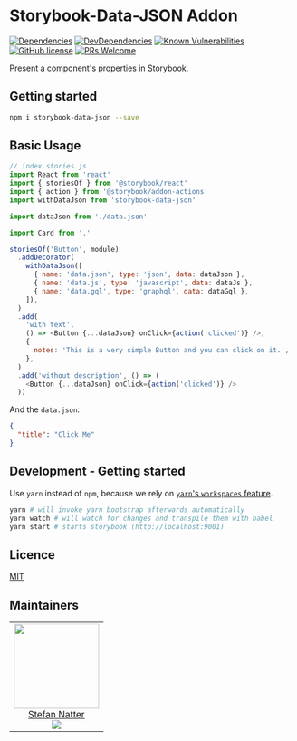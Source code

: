 # Storybook-Data-JSON Addon

[![Dependencies](https://img.shields.io/david/natterstefan/storybook-data-json.svg)](https://github.com/natterstefan/storybook-data-json/blob/master/package.json)
[![DevDependencies](https://img.shields.io/david/dev/natterstefan/storybook-data-json.svg)](https://github.com/natterstefan/storybook-data-json/blob/master/package.json)
[![Known Vulnerabilities](https://snyk.io/test/github/natterstefan/storybook-data-json/badge.svg)](https://snyk.io/test/github/natterstefan/storybook-data-json)
[![GitHub license](https://img.shields.io/github/license/natterstefan/storybook-data-json.svg)](https://github.com/natterstefan/storybook-data-json/blob/master/LICENCE)
[![PRs Welcome](https://img.shields.io/badge/PRs-welcome-brightgreen.svg?style=flat-square)](http://makeapullrequest.com)

Present a component's properties in Storybook.

## Getting started

```bash
npm i storybook-data-json --save
```

## Basic Usage

```js
// index.stories.js
import React from 'react'
import { storiesOf } from '@storybook/react'
import { action } from '@storybook/addon-actions'
import withDataJson from 'storybook-data-json'

import dataJson from './data.json'

import Card from '.'

storiesOf('Button', module)
  .addDecorator(
    withDataJson([
      { name: 'data.json', type: 'json', data: dataJson },
      { name: 'data.js', type: 'javascript', data: dataJs },
      { name: 'data.gql', type: 'graphql', data: dataGql },
    ]),
  )
  .add(
    'with text',
    () => <Button {...dataJson} onClick={action('clicked')} />,
    {
      notes: 'This is a very simple Button and you can click on it.',
    },
  )
  .add('without description', () => (
    <Button {...dataJson} onClick={action('clicked')} />
  ))
```

And the `data.json`:

```json
{
  "title": "Click Me"
}
```

## Development - Getting started

Use `yarn` instead of `npm`, because we rely on [`yarn`'s `workspaces` feature](https://yarnpkg.com/lang/en/docs/workspaces/).

```bash
yarn # will invoke yarn bootstrap afterwards automatically
yarn watch # will watch for changes and transpile them with babel
yarn start # starts storybook (http://localhost:9001)
```

## Licence

[MIT](LICENCE)

## Maintainers

<table>
  <tbody>
    <tr>
      <td align="center">
        <a href="https://github.com/natterstefan">
          <img width="150" height="150" src="https://github.com/natterstefan.png?v=3&s=150">
          </br>
          Stefan Natter
        </a>
        <div>
          <a href="https://twitter.com/natterstefan">
            <img src="https://img.shields.io/twitter/follow/natterstefan.svg?style=social&label=Follow" />
          </a>
        </div>
      </td>
    </tr>
  <tbody>
</table>
